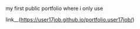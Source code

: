 my first public portfolio where i only use <HTML><CSS><JS>

link__(https://user17job.github.io/portfolio.user17job/)
